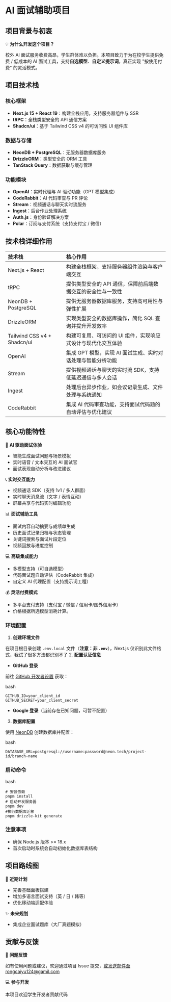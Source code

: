 # AI 面试辅助项目

## 项目背景与初衷

💡 **为什么开发这个项目？**

校外 AI 面试服务收费高昂，学生群体难以负担。本项目致力于为在校学生提供免费 / 低成本的 AI 面试工具，支持**自选模型**、**自定义提示词**，真正实现 "按使用付费" 的灵活模式。

## 项目技术栈

### 核心框架

* **Next.js 15 + React 19**：构建全栈应用，支持服务器组件与 SSR
* **tRPC**：全栈类型安全的 API 通信方案
* **Shadcn/ui**：基于 Tailwind CSS v4 的可访问性 UI 组件库

### 数据与存储

* **NeonDB + PostgreSQL**：无服务器数据库服务
* **DrizzleORM**：类型安全的 ORM 工具
* **TanStack Query**：数据获取与缓存管理

### 功能模块

* **OpenAI**：实时代理与 AI 驱动功能（GPT 模型集成）
* **CodeRabbit**：AI 代码审查与 PR 评论
* **Stream**：视频通话与聊天实时流服务
* **Ingest**：后台作业处理系统
* **Auth.js**：身份验证解决方案
* **Polar**：订阅与支付系统（支持支付宝 / 微信）

## 技术栈详细作用

| 技术栈 | 核心作用 |
| :--- | :--- |
| Next.js + React | 构建全栈框架，支持服务器组件渲染与客户端交互 |
| tRPC | 提供类型安全的 API 通信，保障前后端数据交互的安全性与一致性 |
| NeonDB + PostgreSQL | 提供无服务器数据库服务，支持高可用性与弹性扩展 |
| DrizzleORM | 实现类型安全的数据库操作，简化 SQL 查询并提升开发效率 |
| Tailwind CSS v4 + Shadcn/ui | 构建可复用、可访问的 UI 组件，实现响应式设计与现代化交互体验 |
| OpenAI | 集成 GPT 模型，实现 AI 面试生成、实时对话处理与智能分析功能 |
| Stream | 提供视频通话与聊天的实时流 SDK，支持低延迟通信与多人会话 |
| Ingest | 处理后台异步作业，如会议记录生成、文件处理与系统通知 |
| CodeRabbit | 集成 AI 代码审查功能，支持面试代码题的自动评估与优化建议 |

## 核心功能特性

🤖 **AI 驱动面试体验**

* 智能生成面试问题与场景模拟
* 实时语音 / 文本交互的 AI 面试官
* 面试表现自动分析与改进建议

📞 **实时交互能力**

* 视频通话 SDK（支持 1v1 / 多人群面）
* 实时聊天消息流（文字 / 表情互动）
* 屏幕共享与代码实时编辑功能

📊 **面试辅助工具**

* 面试内容自动摘要与成绩单生成
* 历史面试记录归档与状态管理
* 关键词搜索与面试片段定位
* 视频回放与进度控制

💻 **高级集成能力**

* 多模型支持（可自选模型）
* 代码面试题自动评估（CodeRabbit 集成）
* 自定义 AI 代理配置（支持提示词工程）

💰 **灵活付费模式**

* 多平台支付支持（支付宝 / 微信 / 信用卡/国外信用卡）
* 价格根据所选模型消耗计算。

### 环境配置

1. **创建环境文件**

在项目根目录创建 `.env.local` 文件（**注意：非 `.env`**），Next.js 仅识别此文件格式，我试了很多方法都识别不了
2. **配置认证信息**

* **GitHub 登录**

前往 [GitHub 开发者设置](https://github.com/settings/developers) 获取：

bash

```
GITHUB_ID=your_client_id
GITHUB_SECRET=your_client_secret
```
* **Google 登录**（当前存在已知问题，可暂不配置）
3. **数据库配置**

使用 [NeonDB](https://console.neon.tech/app/projects) 创建数据库并配置：

bash

```
DATABASE_URL=postgresql://username:password@neon.tech/project-id/branch-name
```

### 启动命令

bash

```
# 安装依赖
pnpm install
# 启动开发服务器
pnpm dev
#执行数据库迁移
pnpm drizzle-kit generate
```

### 注意事项

* 确保 Node.js 版本 >= 18.x
* 首次启动时系统会自动初始化数据库表结构

## 项目路线图

🚧 **近期计划**

* 完善基础面板搭建
* 增加多语言面试支持（英 / 日 / 韩等）
* 优化移动端适配体验

✨ **未来规划**

* 集成企业面试题库（大厂真题模拟）

## 贡献与反馈

📧 **问题反馈**

如有使用问题或建议，欢迎通过项目 Issue 提交，或发送邮件至rongcaiyu124@gamil.com

💻 **参与开发**

本项目欢迎学生开发者贡献代码
